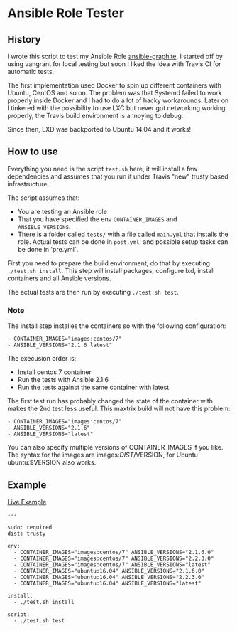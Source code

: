 # Ansible Role Tester

## History

I wrote this script to test my Ansible Role [ansible-graphite](https://github.com/nsg/ansible-graphite/). I started off by using vangrant for local testing but soon I liked the idea with Travis CI for automatic tests.

The first implementation used Docker to spin up different containers with Ubuntu, CentOS and so on. The problem was that Systemd failed to work properly inside Docker and I had to do a lot of hacky workarounds. Later on I tinkered with the possibility to use LXC but never got networking working properly, the Travis build environment is annoying to debug.

Since then, LXD was backported to Ubuntu 14.04 and it works!

## How to use

Everything you need is the script `test.sh` here, it will install a few dependencies and assumes that you run it under Travis "new" trusty based infrastructure.

The script assumes that:

* You are testing an Ansible role
* That you have specified the env `CONTAINER_IMAGES` and `ANSIBLE_VERSIONS`.
* There is a folder called `tests/` with a file called `main.yml` that installs the role. Actual tests can be done in `post.yml`, and possible setup tasks can be done in 'pre.yml`.

First you need to prepare the build environment, do that by executing `./test.sh install`. This step will install packages, configure lxd, install containers and all Ansible versions.

The actual tests are then run by executing `./test.sh test`.

### Note

The install step installes the containers so with the following configuration:

    - CONTAINER_IMAGES="images:centos/7"
    - ANSIBLE_VERSIONS="2.1.6 latest"

The execusion order is:

* Install centos 7 container
* Run the tests with Ansible 2.1.6
* Run the tests against the same container with latest

The first test run has probably changed the state of the container with makes the 2nd test less useful. This maxtrix build will not have this problem:

    - CONTAINER_IMAGES="images:centos/7"
    - ANSIBLE_VERSIONS="2.1.6"
    - ANSIBLE_VERSIONS="latest"

You can also specify multiple versions of CONTAINER_IMAGES if you like. The syntax for the images are images:$DIST/$VERSION, for Ubuntu ubuntu:$VERSION also works.

## Example

[Live Example](https://github.com/nsg/ansible-graphite/blob/master/.travis.yml)

    ---

    sudo: required
    dist: trusty

    env:
      - CONTAINER_IMAGES="images:centos/7" ANSIBLE_VERSIONS="2.1.6.0"
      - CONTAINER_IMAGES="images:centos/7" ANSIBLE_VERSIONS="2.2.3.0"
      - CONTAINER_IMAGES="images:centos/7" ANSIBLE_VERSIONS="latest"
      - CONTAINER_IMAGES="ubuntu:16.04" ANSIBLE_VERSIONS="2.1.6.0"
      - CONTAINER_IMAGES="ubuntu:16.04" ANSIBLE_VERSIONS="2.2.3.0"
      - CONTAINER_IMAGES="ubuntu:16.04" ANSIBLE_VERSIONS="latest"

    install:
      - ./test.sh install

    script:
      - ./test.sh test

